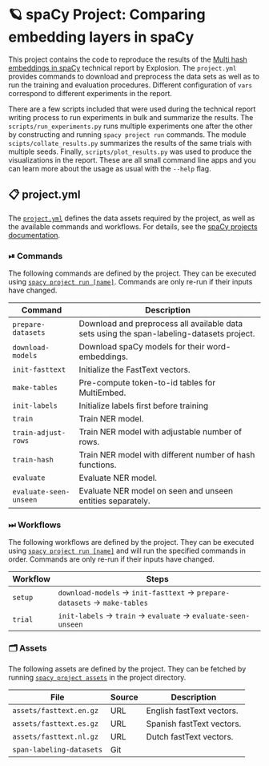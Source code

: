 <!-- SPACY PROJECT: AUTO-GENERATED DOCS START (do not remove) -->

# 🪐 spaCy Project: Comparing embedding layers in spaCy

This project contains the code to reproduce the results of the
[Multi hash embeddings in spaCy](https://arxiv.org/abs/2212.09255) technical report by Explosion.
The `project.yml` provides commands to download and preprocess the data sets as well as to
run the training and evaluation procedures. Different configuration of `vars` correspond
to different experiments in the report.

There are a few scripts included that were used during the technical report writing process
to run experiments in bulk and summarize the results. 
The `scripts/run_experiments.py` runs multiple experiments one after the other
by constructing and running `spacy project run` commands. The module
`scipts/collate_results.py` summarizes the results of the same trials with multiple seeds.
Finally, `scripts/plot_results.py` was used to produce the visualizations in the report.
These are all small command line apps and you can learn more about the usage as usual with the
`--help` flag.


## 📋 project.yml

The [`project.yml`](project.yml) defines the data assets required by the
project, as well as the available commands and workflows. For details, see the
[spaCy projects documentation](https://spacy.io/usage/projects).

### ⏯ Commands

The following commands are defined by the project. They
can be executed using [`spacy project run [name]`](https://spacy.io/api/cli#project-run).
Commands are only re-run if their inputs have changed.

| Command | Description |
| --- | --- |
| `prepare-datasets` | Download and preprocess all available data sets using the span-labeling-datasets project. |
| `download-models` | Download spaCy models for their word-embeddings. |
| `init-fasttext` | Initialize the FastText vectors. |
| `make-tables` | Pre-compute token-to-id tables for MultiEmbed. |
| `init-labels` | Initialize labels first before training |
| `train` | Train NER model. |
| `train-adjust-rows` | Train NER model with adjustable number of rows. |
| `train-hash` | Train NER model with different number of hash functions. |
| `evaluate` | Evaluate NER model. |
| `evaluate-seen-unseen` | Evaluate NER model on seen and unseen entities separately. |

### ⏭ Workflows

The following workflows are defined by the project. They
can be executed using [`spacy project run [name]`](https://spacy.io/api/cli#project-run)
and will run the specified commands in order. Commands are only re-run if their
inputs have changed.

| Workflow | Steps |
| --- | --- |
| `setup` | `download-models` &rarr; `init-fasttext` &rarr; `prepare-datasets` &rarr; `make-tables` |
| `trial` | `init-labels` &rarr; `train` &rarr; `evaluate` &rarr; `evaluate-seen-unseen` |

### 🗂 Assets

The following assets are defined by the project. They can
be fetched by running [`spacy project assets`](https://spacy.io/api/cli#project-assets)
in the project directory.

| File | Source | Description |
| --- | --- | --- |
| `assets/fasttext.en.gz` | URL | English fastText vectors. |
| `assets/fasttext.es.gz` | URL | Spanish fastText vectors. |
| `assets/fasttext.nl.gz` | URL | Dutch fastText vectors. |
| `span-labeling-datasets` | Git |  |

<!-- SPACY PROJECT: AUTO-GENERATED DOCS END (do not remove) -->
